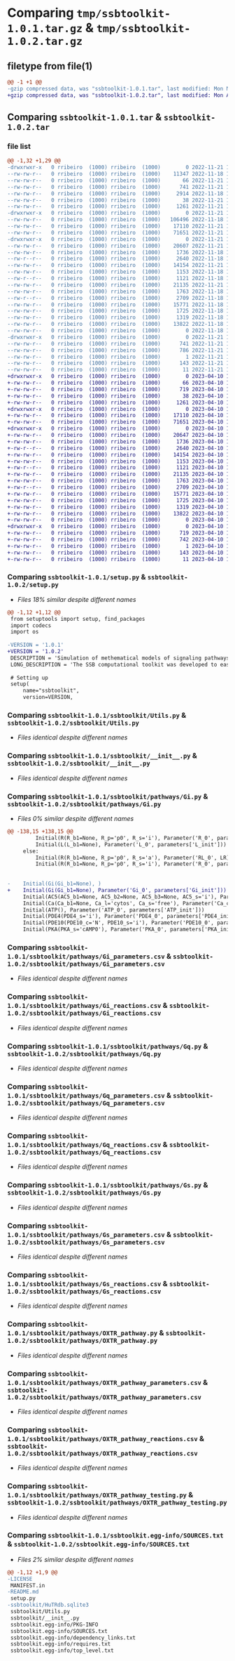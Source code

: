 # Comparing `tmp/ssbtoolkit-1.0.1.tar.gz` & `tmp/ssbtoolkit-1.0.2.tar.gz`

## filetype from file(1)

```diff
@@ -1 +1 @@
-gzip compressed data, was "ssbtoolkit-1.0.1.tar", last modified: Mon Nov 21 15:53:54 2022, max compression
+gzip compressed data, was "ssbtoolkit-1.0.2.tar", last modified: Mon Apr 10 11:49:05 2023, max compression
```

## Comparing `ssbtoolkit-1.0.1.tar` & `ssbtoolkit-1.0.2.tar`

### file list

```diff
@@ -1,32 +1,29 @@
-drwxrwxr-x   0 rribeiro  (1000) rribeiro  (1000)        0 2022-11-21 15:53:54.414081 ssbtoolkit-1.0.1/
--rw-rw-r--   0 rribeiro  (1000) rribeiro  (1000)    11347 2022-11-18 14:05:09.000000 ssbtoolkit-1.0.1/LICENSE
--rw-rw-r--   0 rribeiro  (1000) rribeiro  (1000)       66 2022-11-21 15:16:04.000000 ssbtoolkit-1.0.1/MANIFEST.in
--rw-rw-r--   0 rribeiro  (1000) rribeiro  (1000)      741 2022-11-21 15:53:54.414081 ssbtoolkit-1.0.1/PKG-INFO
--rw-rw-r--   0 rribeiro  (1000) rribeiro  (1000)     2914 2022-11-18 14:05:09.000000 ssbtoolkit-1.0.1/README.md
--rw-rw-r--   0 rribeiro  (1000) rribeiro  (1000)       38 2022-11-21 15:53:54.414081 ssbtoolkit-1.0.1/setup.cfg
--rw-rw-r--   0 rribeiro  (1000) rribeiro  (1000)     1261 2022-11-21 15:53:28.000000 ssbtoolkit-1.0.1/setup.py
-drwxrwxr-x   0 rribeiro  (1000) rribeiro  (1000)        0 2022-11-21 15:53:54.414081 ssbtoolkit-1.0.1/ssbtoolkit/
--rw-rw-r--   0 rribeiro  (1000) rribeiro  (1000)   106496 2022-11-18 14:05:09.000000 ssbtoolkit-1.0.1/ssbtoolkit/HuTRdb.sqlite3
--rw-rw-r--   0 rribeiro  (1000) rribeiro  (1000)    17110 2022-11-21 15:45:59.000000 ssbtoolkit-1.0.1/ssbtoolkit/Utils.py
--rw-rw-r--   0 rribeiro  (1000) rribeiro  (1000)    71651 2022-11-21 15:45:36.000000 ssbtoolkit-1.0.1/ssbtoolkit/__init__.py
-drwxrwxr-x   0 rribeiro  (1000) rribeiro  (1000)        0 2022-11-21 15:53:54.414081 ssbtoolkit-1.0.1/ssbtoolkit/pathways/
--rw-rw-r--   0 rribeiro  (1000) rribeiro  (1000)    20607 2022-11-21 11:49:20.000000 ssbtoolkit-1.0.1/ssbtoolkit/pathways/Gi.py
--rw-rw-r--   0 rribeiro  (1000) rribeiro  (1000)     1736 2022-11-18 14:05:09.000000 ssbtoolkit-1.0.1/ssbtoolkit/pathways/Gi_parameters.csv
--rw-r--r--   0 rribeiro  (1000) rribeiro  (1000)     2640 2022-11-18 14:05:09.000000 ssbtoolkit-1.0.1/ssbtoolkit/pathways/Gi_reactions.csv
--rw-rw-r--   0 rribeiro  (1000) rribeiro  (1000)    14154 2022-11-21 11:49:11.000000 ssbtoolkit-1.0.1/ssbtoolkit/pathways/Gq.py
--rw-rw-r--   0 rribeiro  (1000) rribeiro  (1000)     1153 2022-11-18 14:05:09.000000 ssbtoolkit-1.0.1/ssbtoolkit/pathways/Gq_parameters.csv
--rw-r--r--   0 rribeiro  (1000) rribeiro  (1000)     1121 2022-11-18 14:05:09.000000 ssbtoolkit-1.0.1/ssbtoolkit/pathways/Gq_reactions.csv
--rw-rw-r--   0 rribeiro  (1000) rribeiro  (1000)    21135 2022-11-21 11:49:05.000000 ssbtoolkit-1.0.1/ssbtoolkit/pathways/Gs.py
--rw-rw-r--   0 rribeiro  (1000) rribeiro  (1000)     1763 2022-11-18 14:05:09.000000 ssbtoolkit-1.0.1/ssbtoolkit/pathways/Gs_parameters.csv
--rw-r--r--   0 rribeiro  (1000) rribeiro  (1000)     2709 2022-11-18 14:05:09.000000 ssbtoolkit-1.0.1/ssbtoolkit/pathways/Gs_reactions.csv
--rw-rw-r--   0 rribeiro  (1000) rribeiro  (1000)    15771 2022-11-18 14:05:09.000000 ssbtoolkit-1.0.1/ssbtoolkit/pathways/OXTR_pathway.py
--rw-rw-r--   0 rribeiro  (1000) rribeiro  (1000)     1725 2022-11-18 14:05:09.000000 ssbtoolkit-1.0.1/ssbtoolkit/pathways/OXTR_pathway_parameters.csv
--rw-rw-r--   0 rribeiro  (1000) rribeiro  (1000)     1319 2022-11-18 14:05:09.000000 ssbtoolkit-1.0.1/ssbtoolkit/pathways/OXTR_pathway_reactions.csv
--rw-rw-r--   0 rribeiro  (1000) rribeiro  (1000)    13822 2022-11-18 14:05:09.000000 ssbtoolkit-1.0.1/ssbtoolkit/pathways/OXTR_pathway_testing.py
--rw-rw-r--   0 rribeiro  (1000) rribeiro  (1000)        0 2022-11-18 14:05:09.000000 ssbtoolkit-1.0.1/ssbtoolkit/pathways/__init__.py
-drwxrwxr-x   0 rribeiro  (1000) rribeiro  (1000)        0 2022-11-21 15:53:54.414081 ssbtoolkit-1.0.1/ssbtoolkit.egg-info/
--rw-rw-r--   0 rribeiro  (1000) rribeiro  (1000)      741 2022-11-21 15:53:54.000000 ssbtoolkit-1.0.1/ssbtoolkit.egg-info/PKG-INFO
--rw-rw-r--   0 rribeiro  (1000) rribeiro  (1000)      786 2022-11-21 15:53:54.000000 ssbtoolkit-1.0.1/ssbtoolkit.egg-info/SOURCES.txt
--rw-rw-r--   0 rribeiro  (1000) rribeiro  (1000)        1 2022-11-21 15:53:54.000000 ssbtoolkit-1.0.1/ssbtoolkit.egg-info/dependency_links.txt
--rw-rw-r--   0 rribeiro  (1000) rribeiro  (1000)      143 2022-11-21 15:53:54.000000 ssbtoolkit-1.0.1/ssbtoolkit.egg-info/requires.txt
--rw-rw-r--   0 rribeiro  (1000) rribeiro  (1000)       11 2022-11-21 15:53:54.000000 ssbtoolkit-1.0.1/ssbtoolkit.egg-info/top_level.txt
+drwxrwxr-x   0 rribeiro  (1000) rribeiro  (1000)        0 2023-04-10 11:49:05.028493 ssbtoolkit-1.0.2/
+-rw-rw-r--   0 rribeiro  (1000) rribeiro  (1000)       66 2023-04-10 11:48:28.000000 ssbtoolkit-1.0.2/MANIFEST.in
+-rw-rw-r--   0 rribeiro  (1000) rribeiro  (1000)      719 2023-04-10 11:49:05.028493 ssbtoolkit-1.0.2/PKG-INFO
+-rw-rw-r--   0 rribeiro  (1000) rribeiro  (1000)       38 2023-04-10 11:49:05.028493 ssbtoolkit-1.0.2/setup.cfg
+-rw-rw-r--   0 rribeiro  (1000) rribeiro  (1000)     1261 2023-04-10 11:25:21.000000 ssbtoolkit-1.0.2/setup.py
+drwxrwxr-x   0 rribeiro  (1000) rribeiro  (1000)        0 2023-04-10 11:49:05.024493 ssbtoolkit-1.0.2/ssbtoolkit/
+-rw-rw-r--   0 rribeiro  (1000) rribeiro  (1000)    17110 2023-04-10 11:24:36.000000 ssbtoolkit-1.0.2/ssbtoolkit/Utils.py
+-rw-rw-r--   0 rribeiro  (1000) rribeiro  (1000)    71651 2023-04-10 11:24:36.000000 ssbtoolkit-1.0.2/ssbtoolkit/__init__.py
+drwxrwxr-x   0 rribeiro  (1000) rribeiro  (1000)        0 2023-04-10 11:49:05.028493 ssbtoolkit-1.0.2/ssbtoolkit/pathways/
+-rw-rw-r--   0 rribeiro  (1000) rribeiro  (1000)    20647 2023-04-10 11:28:21.000000 ssbtoolkit-1.0.2/ssbtoolkit/pathways/Gi.py
+-rw-rw-r--   0 rribeiro  (1000) rribeiro  (1000)     1736 2023-04-10 11:24:36.000000 ssbtoolkit-1.0.2/ssbtoolkit/pathways/Gi_parameters.csv
+-rw-r--r--   0 rribeiro  (1000) rribeiro  (1000)     2640 2023-04-10 11:24:36.000000 ssbtoolkit-1.0.2/ssbtoolkit/pathways/Gi_reactions.csv
+-rw-rw-r--   0 rribeiro  (1000) rribeiro  (1000)    14154 2023-04-10 11:24:36.000000 ssbtoolkit-1.0.2/ssbtoolkit/pathways/Gq.py
+-rw-rw-r--   0 rribeiro  (1000) rribeiro  (1000)     1153 2023-04-10 11:24:36.000000 ssbtoolkit-1.0.2/ssbtoolkit/pathways/Gq_parameters.csv
+-rw-r--r--   0 rribeiro  (1000) rribeiro  (1000)     1121 2023-04-10 11:24:36.000000 ssbtoolkit-1.0.2/ssbtoolkit/pathways/Gq_reactions.csv
+-rw-rw-r--   0 rribeiro  (1000) rribeiro  (1000)    21135 2023-04-10 11:24:36.000000 ssbtoolkit-1.0.2/ssbtoolkit/pathways/Gs.py
+-rw-rw-r--   0 rribeiro  (1000) rribeiro  (1000)     1763 2023-04-10 11:24:36.000000 ssbtoolkit-1.0.2/ssbtoolkit/pathways/Gs_parameters.csv
+-rw-r--r--   0 rribeiro  (1000) rribeiro  (1000)     2709 2023-04-10 11:24:36.000000 ssbtoolkit-1.0.2/ssbtoolkit/pathways/Gs_reactions.csv
+-rw-rw-r--   0 rribeiro  (1000) rribeiro  (1000)    15771 2023-04-10 11:24:36.000000 ssbtoolkit-1.0.2/ssbtoolkit/pathways/OXTR_pathway.py
+-rw-rw-r--   0 rribeiro  (1000) rribeiro  (1000)     1725 2023-04-10 11:24:36.000000 ssbtoolkit-1.0.2/ssbtoolkit/pathways/OXTR_pathway_parameters.csv
+-rw-rw-r--   0 rribeiro  (1000) rribeiro  (1000)     1319 2023-04-10 11:24:36.000000 ssbtoolkit-1.0.2/ssbtoolkit/pathways/OXTR_pathway_reactions.csv
+-rw-rw-r--   0 rribeiro  (1000) rribeiro  (1000)    13822 2023-04-10 11:24:36.000000 ssbtoolkit-1.0.2/ssbtoolkit/pathways/OXTR_pathway_testing.py
+-rw-rw-r--   0 rribeiro  (1000) rribeiro  (1000)        0 2023-04-10 11:24:36.000000 ssbtoolkit-1.0.2/ssbtoolkit/pathways/__init__.py
+drwxrwxr-x   0 rribeiro  (1000) rribeiro  (1000)        0 2023-04-10 11:49:05.024493 ssbtoolkit-1.0.2/ssbtoolkit.egg-info/
+-rw-rw-r--   0 rribeiro  (1000) rribeiro  (1000)      719 2023-04-10 11:49:04.000000 ssbtoolkit-1.0.2/ssbtoolkit.egg-info/PKG-INFO
+-rw-rw-r--   0 rribeiro  (1000) rribeiro  (1000)      742 2023-04-10 11:49:05.000000 ssbtoolkit-1.0.2/ssbtoolkit.egg-info/SOURCES.txt
+-rw-rw-r--   0 rribeiro  (1000) rribeiro  (1000)        1 2023-04-10 11:49:04.000000 ssbtoolkit-1.0.2/ssbtoolkit.egg-info/dependency_links.txt
+-rw-rw-r--   0 rribeiro  (1000) rribeiro  (1000)      143 2023-04-10 11:49:04.000000 ssbtoolkit-1.0.2/ssbtoolkit.egg-info/requires.txt
+-rw-rw-r--   0 rribeiro  (1000) rribeiro  (1000)       11 2023-04-10 11:49:04.000000 ssbtoolkit-1.0.2/ssbtoolkit.egg-info/top_level.txt
```

### Comparing `ssbtoolkit-1.0.1/setup.py` & `ssbtoolkit-1.0.2/setup.py`

 * *Files 18% similar despite different names*

```diff
@@ -1,12 +1,12 @@
 from setuptools import setup, find_packages
 import codecs
 import os
 
-VERSION = '1.0.1'
+VERSION = '1.0.2'
 DESCRIPTION = 'Simulation of methematical models of signaling pathways of GPCRs'
 LONG_DESCRIPTION = 'The SSB computational toolkit was developed to easily predict classical pharmacodynamic models of drug-GPCR (class A) interactions given just as input structural information of the receptor and the ligand.'
 
 # Setting up
 setup(
     name="ssbtoolkit",
     version=VERSION,
```

### Comparing `ssbtoolkit-1.0.1/ssbtoolkit/Utils.py` & `ssbtoolkit-1.0.2/ssbtoolkit/Utils.py`

 * *Files identical despite different names*

### Comparing `ssbtoolkit-1.0.1/ssbtoolkit/__init__.py` & `ssbtoolkit-1.0.2/ssbtoolkit/__init__.py`

 * *Files identical despite different names*

### Comparing `ssbtoolkit-1.0.1/ssbtoolkit/pathways/Gi.py` & `ssbtoolkit-1.0.2/ssbtoolkit/pathways/Gi.py`

 * *Files 0% similar despite different names*

```diff
@@ -138,15 +138,15 @@
         Initial(R(R_b1=None, R_p='p0', R_s='i'), Parameter('R_0', parameters['R_init'])) 
         Initial(L(L_b1=None), Parameter('L_0', parameters['L_init']))   
     else:
         Initial(R(R_b1=None, R_p='p0', R_s='a'), Parameter('RL_0', LR))   
         Initial(R(R_b1=None, R_p='p0', R_s='i'), Parameter('R_0', parameters['R_init']-LR))  
 
     
-    Initial(Gi(Gi_b1=None), )                  
+    Initial(Gi(Gi_b1=None), Parameter('Gi_0', parameters['Gi_init']))                  
     Initial(AC5(AC5_b1=None, AC5_b2=None, AC5_b3=None, AC5_s='i'), Parameter('AC5_0', parameters['AC5_init']))  
     Initial(Ca(Ca_b1=None, Ca_l='cytos', Ca_s='free'), Parameter('Ca_cytos_free', parameters['Ca_cytos_free'])) 
     Initial(ATP(), Parameter('ATP_0', parameters['ATP_init']))
     Initial(PDE4(PDE4_s='i'), Parameter('PDE4_0', parameters['PDE4_init']))
     Initial(PDE10(PDE10_c='N', PDE10_s='i'), Parameter('PDE10_0', parameters['PDE10_init']))
     Initial(PKA(PKA_s='cAMP0'), Parameter('PKA_0', parameters['PKA_init']))
```

### Comparing `ssbtoolkit-1.0.1/ssbtoolkit/pathways/Gi_parameters.csv` & `ssbtoolkit-1.0.2/ssbtoolkit/pathways/Gi_parameters.csv`

 * *Files identical despite different names*

### Comparing `ssbtoolkit-1.0.1/ssbtoolkit/pathways/Gi_reactions.csv` & `ssbtoolkit-1.0.2/ssbtoolkit/pathways/Gi_reactions.csv`

 * *Files identical despite different names*

### Comparing `ssbtoolkit-1.0.1/ssbtoolkit/pathways/Gq.py` & `ssbtoolkit-1.0.2/ssbtoolkit/pathways/Gq.py`

 * *Files identical despite different names*

### Comparing `ssbtoolkit-1.0.1/ssbtoolkit/pathways/Gq_parameters.csv` & `ssbtoolkit-1.0.2/ssbtoolkit/pathways/Gq_parameters.csv`

 * *Files identical despite different names*

### Comparing `ssbtoolkit-1.0.1/ssbtoolkit/pathways/Gq_reactions.csv` & `ssbtoolkit-1.0.2/ssbtoolkit/pathways/Gq_reactions.csv`

 * *Files identical despite different names*

### Comparing `ssbtoolkit-1.0.1/ssbtoolkit/pathways/Gs.py` & `ssbtoolkit-1.0.2/ssbtoolkit/pathways/Gs.py`

 * *Files identical despite different names*

### Comparing `ssbtoolkit-1.0.1/ssbtoolkit/pathways/Gs_parameters.csv` & `ssbtoolkit-1.0.2/ssbtoolkit/pathways/Gs_parameters.csv`

 * *Files identical despite different names*

### Comparing `ssbtoolkit-1.0.1/ssbtoolkit/pathways/Gs_reactions.csv` & `ssbtoolkit-1.0.2/ssbtoolkit/pathways/Gs_reactions.csv`

 * *Files identical despite different names*

### Comparing `ssbtoolkit-1.0.1/ssbtoolkit/pathways/OXTR_pathway.py` & `ssbtoolkit-1.0.2/ssbtoolkit/pathways/OXTR_pathway.py`

 * *Files identical despite different names*

### Comparing `ssbtoolkit-1.0.1/ssbtoolkit/pathways/OXTR_pathway_parameters.csv` & `ssbtoolkit-1.0.2/ssbtoolkit/pathways/OXTR_pathway_parameters.csv`

 * *Files identical despite different names*

### Comparing `ssbtoolkit-1.0.1/ssbtoolkit/pathways/OXTR_pathway_reactions.csv` & `ssbtoolkit-1.0.2/ssbtoolkit/pathways/OXTR_pathway_reactions.csv`

 * *Files identical despite different names*

### Comparing `ssbtoolkit-1.0.1/ssbtoolkit/pathways/OXTR_pathway_testing.py` & `ssbtoolkit-1.0.2/ssbtoolkit/pathways/OXTR_pathway_testing.py`

 * *Files identical despite different names*

### Comparing `ssbtoolkit-1.0.1/ssbtoolkit.egg-info/SOURCES.txt` & `ssbtoolkit-1.0.2/ssbtoolkit.egg-info/SOURCES.txt`

 * *Files 2% similar despite different names*

```diff
@@ -1,12 +1,9 @@
-LICENSE
 MANIFEST.in
-README.md
 setup.py
-ssbtoolkit/HuTRdb.sqlite3
 ssbtoolkit/Utils.py
 ssbtoolkit/__init__.py
 ssbtoolkit.egg-info/PKG-INFO
 ssbtoolkit.egg-info/SOURCES.txt
 ssbtoolkit.egg-info/dependency_links.txt
 ssbtoolkit.egg-info/requires.txt
 ssbtoolkit.egg-info/top_level.txt
```

